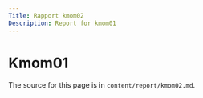 ```yaml
---
Title: Rapport kmom02
Description: Report for kmom01
---
```


Kmom01
==========================

The source for this page is in `content/report/kmom02.md`.
